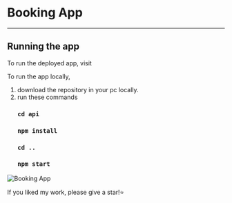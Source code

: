 # Booking App
---
## Running the app

To run the deployed app, visit 

To run the app locally, 

1.  download the repository in your pc locally.
2.  run these commands
    ### `cd api`
    ### `npm install`
    ### `cd ..`
    ### `npm start`

![Booking App]()
    
If you liked my work, please give a star!⭐️
